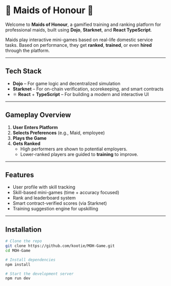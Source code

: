 # 🧹 Maids of Honour 👑

Welcome to **Maids of Honour**, a gamified training and ranking platform for professional maids, built using **Dojo**, **Starknet**, and **React TypeScript**.

Maids play interactive mini-games based on real-life domestic service tasks. Based on performance, they get **ranked**, **trained**, or even **hired** through the platform.

---

## Tech Stack

-  **Dojo** – For game logic and decentralized simulation
-  **Starknet** – For on-chain verification, scorekeeping, and smart contracts
- ⚛ **React** + **TypeScript** – For building a modern and interactive UI

---

## Gameplay Overview

1. **User Enters Platform**
2. **Selects Preferences** (e.g., Maid, employee)
3. **Plays the Game**
4. **Gets Ranked**
   - High performers are shown to potential employers.
   - Lower-ranked players are guided to **training** to improve.

---

##  Features

-  User profile with skill tracking
-  Skill-based mini-games (time + accuracy focused)
-  Rank and leaderboard system
-  Smart contract-verified scores (via Starknet)
-  Training suggestion engine for upskilling

---

## Installation

```bash
# Clone the repo
git clone https://github.com/kootie/MOH-Game.git
cd MOH-Game

# Install dependencies
npm install

# Start the development server
npm run dev
